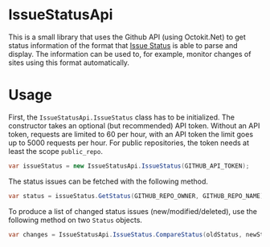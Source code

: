 # IssueStatusApi

This is a small library that uses the Github API (using Octokit.Net) to get status information of the format that [Issue Status](https://github.com/tadhglewis/issue-status) is able to parse and display.
The information can be used to, for example, monitor changes of sites using this format automatically.

# Usage

First, the `IssueStatusApi.IssueStatus` class has to be initialized.
The constructor takes an optional (but recommended) API token.
Without an API token, requests are limited to 60 per hour, with an API token the limit goes up to 5000 requests per hour.
For public repositories, the token needs at least the scope `public_repo`.

```csharp
var issueStatus = new IssueStatusApi.IssueStatus(GITHUB_API_TOKEN);
```

The status issues can be fetched with the following method.

```csharp
var status = issueStatus.GetStatus(GITHUB_REPO_OWNER, GITHUB_REPO_NAME);
```

To produce a list of changed status issues (new/modified/deleted), use the following method on two `Status` objects.

```csharp
var changes = IssueStatusApi.IssueStatus.CompareStatus(oldStatus, newStatus);
```
